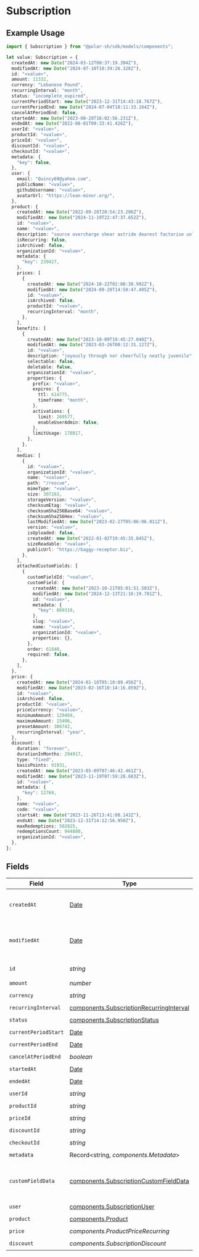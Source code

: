 # Subscription

## Example Usage

```typescript
import { Subscription } from "@polar-sh/sdk/models/components";

let value: Subscription = {
  createdAt: new Date("2024-03-12T00:37:19.394Z"),
  modifiedAt: new Date("2024-07-10T10:39:26.328Z"),
  id: "<value>",
  amount: 11332,
  currency: "Lebanese Pound",
  recurringInterval: "month",
  status: "incomplete_expired",
  currentPeriodStart: new Date("2023-12-31T14:43:18.767Z"),
  currentPeriodEnd: new Date("2024-07-04T18:11:33.164Z"),
  cancelAtPeriodEnd: false,
  startedAt: new Date("2023-08-20T16:02:56.231Z"),
  endedAt: new Date("2022-08-01T09:33:41.426Z"),
  userId: "<value>",
  productId: "<value>",
  priceId: "<value>",
  discountId: "<value>",
  checkoutId: "<value>",
  metadata: {
    "key": false,
  },
  user: {
    email: "Quincy69@yahoo.com",
    publicName: "<value>",
    githubUsername: "<value>",
    avatarUrl: "https://lean-minor.org/",
  },
  product: {
    createdAt: new Date("2022-09-28T20:54:23.206Z"),
    modifiedAt: new Date("2024-11-19T22:47:37.652Z"),
    id: "<value>",
    name: "<value>",
    description: "source overcharge shear astride dearest factorise unlearn",
    isRecurring: false,
    isArchived: false,
    organizationId: "<value>",
    metadata: {
      "key": 239427,
    },
    prices: [
      {
        createdAt: new Date("2024-10-22T02:08:30.992Z"),
        modifiedAt: new Date("2024-09-20T14:50:47.405Z"),
        id: "<value>",
        isArchived: false,
        productId: "<value>",
        recurringInterval: "month",
      },
    ],
    benefits: [
      {
        createdAt: new Date("2023-10-09T19:45:27.040Z"),
        modifiedAt: new Date("2023-03-26T00:12:31.127Z"),
        id: "<value>",
        description: "joyously through nor cheerfully neatly juvenile",
        selectable: false,
        deletable: false,
        organizationId: "<value>",
        properties: {
          prefix: "<value>",
          expires: {
            ttl: 614775,
            timeframe: "month",
          },
          activations: {
            limit: 269577,
            enableUserAdmin: false,
          },
          limitUsage: 178017,
        },
      },
    ],
    medias: [
      {
        id: "<value>",
        organizationId: "<value>",
        name: "<value>",
        path: "/rescue",
        mimeType: "<value>",
        size: 307263,
        storageVersion: "<value>",
        checksumEtag: "<value>",
        checksumSha256Base64: "<value>",
        checksumSha256Hex: "<value>",
        lastModifiedAt: new Date("2023-02-27T05:06:06.011Z"),
        version: "<value>",
        isUploaded: false,
        createdAt: new Date("2022-01-02T19:45:35.845Z"),
        sizeReadable: "<value>",
        publicUrl: "https://baggy-receptor.biz",
      },
    ],
    attachedCustomFields: [
      {
        customFieldId: "<value>",
        customField: {
          createdAt: new Date("2023-10-21T05:01:51.503Z"),
          modifiedAt: new Date("2024-12-13T21:16:19.781Z"),
          id: "<value>",
          metadata: {
            "key": 869319,
          },
          slug: "<value>",
          name: "<value>",
          organizationId: "<value>",
          properties: {},
        },
        order: 61840,
        required: false,
      },
    ],
  },
  price: {
    createdAt: new Date("2024-01-18T05:10:09.456Z"),
    modifiedAt: new Date("2023-02-16T10:14:16.859Z"),
    id: "<value>",
    isArchived: false,
    productId: "<value>",
    priceCurrency: "<value>",
    minimumAmount: 129469,
    maximumAmount: 15406,
    presetAmount: 386742,
    recurringInterval: "year",
  },
  discount: {
    duration: "forever",
    durationInMonths: 294917,
    type: "fixed",
    basisPoints: 91931,
    createdAt: new Date("2023-05-09T07:46:42.461Z"),
    modifiedAt: new Date("2023-11-19T07:59:28.683Z"),
    id: "<value>",
    metadata: {
      "key": 12769,
    },
    name: "<value>",
    code: "<value>",
    startsAt: new Date("2023-11-26T13:41:08.143Z"),
    endsAt: new Date("2023-12-31T14:12:56.950Z"),
    maxRedemptions: 502025,
    redemptionsCount: 944880,
    organizationId: "<value>",
  },
};
```

## Fields

| Field                                                                                                | Type                                                                                                 | Required                                                                                             | Description                                                                                          |
| ---------------------------------------------------------------------------------------------------- | ---------------------------------------------------------------------------------------------------- | ---------------------------------------------------------------------------------------------------- | ---------------------------------------------------------------------------------------------------- |
| `createdAt`                                                                                          | [Date](https://developer.mozilla.org/en-US/docs/Web/JavaScript/Reference/Global_Objects/Date)        | :heavy_check_mark:                                                                                   | Creation timestamp of the object.                                                                    |
| `modifiedAt`                                                                                         | [Date](https://developer.mozilla.org/en-US/docs/Web/JavaScript/Reference/Global_Objects/Date)        | :heavy_check_mark:                                                                                   | Last modification timestamp of the object.                                                           |
| `id`                                                                                                 | *string*                                                                                             | :heavy_check_mark:                                                                                   | The ID of the object.                                                                                |
| `amount`                                                                                             | *number*                                                                                             | :heavy_check_mark:                                                                                   | N/A                                                                                                  |
| `currency`                                                                                           | *string*                                                                                             | :heavy_check_mark:                                                                                   | N/A                                                                                                  |
| `recurringInterval`                                                                                  | [components.SubscriptionRecurringInterval](../../models/components/subscriptionrecurringinterval.md) | :heavy_check_mark:                                                                                   | N/A                                                                                                  |
| `status`                                                                                             | [components.SubscriptionStatus](../../models/components/subscriptionstatus.md)                       | :heavy_check_mark:                                                                                   | N/A                                                                                                  |
| `currentPeriodStart`                                                                                 | [Date](https://developer.mozilla.org/en-US/docs/Web/JavaScript/Reference/Global_Objects/Date)        | :heavy_check_mark:                                                                                   | N/A                                                                                                  |
| `currentPeriodEnd`                                                                                   | [Date](https://developer.mozilla.org/en-US/docs/Web/JavaScript/Reference/Global_Objects/Date)        | :heavy_check_mark:                                                                                   | N/A                                                                                                  |
| `cancelAtPeriodEnd`                                                                                  | *boolean*                                                                                            | :heavy_check_mark:                                                                                   | N/A                                                                                                  |
| `startedAt`                                                                                          | [Date](https://developer.mozilla.org/en-US/docs/Web/JavaScript/Reference/Global_Objects/Date)        | :heavy_check_mark:                                                                                   | N/A                                                                                                  |
| `endedAt`                                                                                            | [Date](https://developer.mozilla.org/en-US/docs/Web/JavaScript/Reference/Global_Objects/Date)        | :heavy_check_mark:                                                                                   | N/A                                                                                                  |
| `userId`                                                                                             | *string*                                                                                             | :heavy_check_mark:                                                                                   | N/A                                                                                                  |
| `productId`                                                                                          | *string*                                                                                             | :heavy_check_mark:                                                                                   | N/A                                                                                                  |
| `priceId`                                                                                            | *string*                                                                                             | :heavy_check_mark:                                                                                   | N/A                                                                                                  |
| `discountId`                                                                                         | *string*                                                                                             | :heavy_check_mark:                                                                                   | N/A                                                                                                  |
| `checkoutId`                                                                                         | *string*                                                                                             | :heavy_check_mark:                                                                                   | N/A                                                                                                  |
| `metadata`                                                                                           | Record<string, *components.Metadata*>                                                                | :heavy_check_mark:                                                                                   | N/A                                                                                                  |
| `customFieldData`                                                                                    | [components.SubscriptionCustomFieldData](../../models/components/subscriptioncustomfielddata.md)     | :heavy_minus_sign:                                                                                   | Key-value object storing custom field values.                                                        |
| `user`                                                                                               | [components.SubscriptionUser](../../models/components/subscriptionuser.md)                           | :heavy_check_mark:                                                                                   | N/A                                                                                                  |
| `product`                                                                                            | [components.Product](../../models/components/product.md)                                             | :heavy_check_mark:                                                                                   | A product.                                                                                           |
| `price`                                                                                              | *components.ProductPriceRecurring*                                                                   | :heavy_check_mark:                                                                                   | N/A                                                                                                  |
| `discount`                                                                                           | *components.SubscriptionDiscount*                                                                    | :heavy_check_mark:                                                                                   | N/A                                                                                                  |